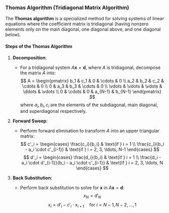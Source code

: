 ### Thomas Algorithm (Tridiagonal Matrix Algorithm)

The **Thomas algorithm** is a specialized method for solving systems of linear equations where the coefficient matrix is tridiagonal (having nonzero elements only on the main diagonal, one diagonal above, and one diagonal below).

#### Steps of the Thomas Algorithm

1. **Decomposition**:
   - For a tridiagonal system $A \mathbf{x} = \mathbf{d}$, where $A$ is tridiagonal, decompose the matrix $A$ into:
     $$
     A = \begin{pmatrix}
     b_1 & c_1 & 0 & \cdots & 0 \\
     a_2 & b_2 & c_2 & \cdots & 0 \\
     0 & a_3 & b_3 & \cdots & 0 \\
     \vdots & \vdots & \vdots & \ddots & \vdots \\
     0 & \cdots & 0 & a_{N-1} & b_{N-1}
     \end{pmatrix}
     $$
     where $a_i, b_i, c_i$ are the elements of the subdiagonal, main diagonal, and superdiagonal respectively.

2. **Forward Sweep**:
   - Perform forward elimination to transform $A$ into an upper triangular matrix:
     $$
     c'_i = \begin{cases}
     \frac{c_i}{b_i} & \text{if } i = 1 \\
     \frac{c_i}{b_i - a_i \cdot c'_{i-1}} & \text{if } i = 2, 3, \ldots, N-1
     \end{cases}
     $$
     $$
     d'_i = \begin{cases}
     \frac{d_i}{b_i} & \text{if } i = 1 \\
     \frac{d_i - a_i \cdot d'_{i-1}}{b_i - a_i \cdot c'_{i-1}} & \text{if } i = 2, 3, \ldots, N
     \end{cases}
     $$

3. **Back Substitution**:
   - Perform back substitution to solve for $\mathbf{x}$ in $A \mathbf{x} = \mathbf{d}$:
     $$
     x_N = d'_N
     $$
     $$
     x_i = d'_i - c'_i \cdot x_{i+1} \quad \text{for } i = N-1, N-2, \ldots, 1
     $$

